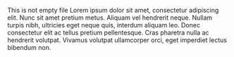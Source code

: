 This is not empty file
Lorem ipsum dolor sit amet, consectetur adipiscing elit. Nunc sit amet pretium metus. Aliquam vel hendrerit neque. Nullam turpis nibh, ultricies eget neque quis, interdum aliquam leo. Donec consectetur elit ac tellus pretium pellentesque. Cras pharetra nulla ac hendrerit volutpat. Vivamus volutpat ullamcorper orci, eget imperdiet lectus bibendum non.
